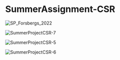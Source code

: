 # SummerAssignment-CSR

![SP_Forsbergs_2022](https://user-images.githubusercontent.com/90723803/183090768-deb6bd48-1b47-4d4e-8cd6-7fefe60258cd.JPG)

![SummerProjectCSR-7](https://user-images.githubusercontent.com/90723803/185765164-0800883a-c1fc-4882-a097-18dc22623f32.JPG)

![SummerProjectCSR-5](https://user-images.githubusercontent.com/90723803/185765077-3cc1f22c-4746-436f-a360-aa29063baad4.JPG)

![SummerProjectCSR-6](https://user-images.githubusercontent.com/90723803/185765078-58a67f78-848b-466a-a9ab-e5bcadaf5b07.JPG)
